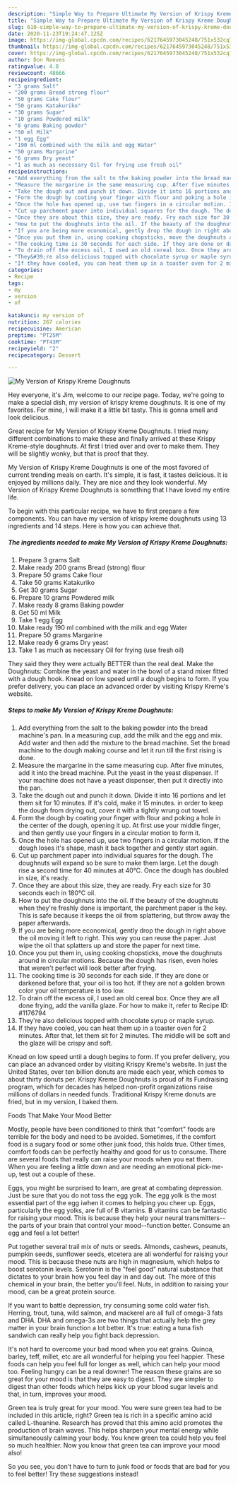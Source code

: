 ```yaml
---
description: "Simple Way to Prepare Ultimate My Version of Krispy Kreme Doughnuts"
title: "Simple Way to Prepare Ultimate My Version of Krispy Kreme Doughnuts"
slug: 610-simple-way-to-prepare-ultimate-my-version-of-krispy-kreme-doughnuts
date: 2020-11-23T19:24:47.125Z
image: https://img-global.cpcdn.com/recipes/6217645973045248/751x532cq70/my-version-of-krispy-kreme-doughnuts-recipe-main-photo.jpg
thumbnail: https://img-global.cpcdn.com/recipes/6217645973045248/751x532cq70/my-version-of-krispy-kreme-doughnuts-recipe-main-photo.jpg
cover: https://img-global.cpcdn.com/recipes/6217645973045248/751x532cq70/my-version-of-krispy-kreme-doughnuts-recipe-main-photo.jpg
author: Don Reeves
ratingvalue: 4.8
reviewcount: 48666
recipeingredient:
- "3 grams Salt"
- "200 grams Bread strong flour"
- "50 grams Cake flour"
- "50 grams Katakuriko"
- "30 grams Sugar"
- "10 grams Powdered milk"
- "8 grams Baking powder"
- "50 ml Milk"
- "1 egg Egg"
- "190 ml combined with the milk and egg Water"
- "50 grams Margarine"
- "6 grams Dry yeast"
- "1 as much as necessary Oil for frying use fresh oil"
recipeinstructions:
- "Add everything from the salt to the baking powder into the bread machine&#39;s pan. In a measuring cup, add the milk and the egg and mix. Add water and then add the mixture to the bread machine. Set the bread machine to the dough making course and let it run till the first rising is done."
- "Measure the margarine in the same measuring cup. After five minutes, add it into the bread machine. Put the yeast in the yeast dispenser. If your machine does not have a yeast dispenser, then put it directly into the pan."
- "Take the dough out and punch it down. Divide it into 16 portions and let them sit for 10 minutes. If it&#39;s cold, make it 15 minutes. in order to keep the dough from drying out, cover it with a tightly wrung out towel."
- "Form the dough by coating your finger with flour and poking a hole in the center of the dough, opening it up. At first use your middle finger, and then gently use your fingers in a circular motion to form it."
- "Once the hole has opened up, use two fingers in a circular motion. If the dough loses it&#39;s shape, mash it back together and gently start again."
- "Cut up parchment paper into individual squares for the dough. The doughnuts will expand so be sure to make them large. Let the dough rise a second time for 40 minutes at 40℃. Once the dough has doubled in size, it&#39;s ready."
- "Once they are about this size, they are ready. Fry each size for 30 seconds each in 180℃ oil."
- "How to put the doughnuts into the oil. If the beauty of the doughnuts when they&#39;re freshly done is important, the parchment paper is the key. This is safe because it keeps the oil from splattering, but throw away the paper  afterwards."
- "If you are being more economical, gently drop the dough in right above the oil moving it left to right. This way you can reuse the paper. Just wipe the oil that splatters up and store the paper for next time."
- "Once you put them in, using cooking chopsticks, move the doughnuts around in circular motions. Because the dough has risen, even holes that weren&#39;t perfect will look better after frying."
- "The cooking time is 30 seconds for each side. If they are done or darkened before that, your oil is too hot. If they are not a golden brown color your oil temperature is too low."
- "To drain off the excess oil, I used an old cereal box. Once they are all done frying, add the vanilla glaze. For how to make it, refer to Recipe ID: #1176794"
- "They&#39;re also delicious topped with chocolate syrup or maple syrup."
- "If they have cooled, you can heat them up in a toaster oven for 2 minutes. After that, let them sit for 2 minutes. The middle will be soft and the glaze will be crispy and soft."
categories:
- Recipe
tags:
- my
- version
- of

katakunci: my version of 
nutrition: 267 calories
recipecuisine: American
preptime: "PT25M"
cooktime: "PT43M"
recipeyield: "2"
recipecategory: Dessert

---
```



![My Version of Krispy Kreme Doughnuts](https://img-global.cpcdn.com/recipes/6217645973045248/751x532cq70/my-version-of-krispy-kreme-doughnuts-recipe-main-photo.jpg)

Hey everyone, it's Jim, welcome to our recipe page. Today, we're going to make a special dish, my version of krispy kreme doughnuts. It is one of my favorites. For mine, I will make it a little bit tasty. This is gonna smell and look delicious.

Great recipe for My Version of Krispy Kreme Doughnuts. I tried many different combinations to make these and finally arrived at these Krispy Kreme-style doughnuts. At first I tried over and over to make them. They will be slightly wonky, but that is proof that they.

My Version of Krispy Kreme Doughnuts is one of the most favored of current trending meals on earth. It's simple, it is fast, it tastes delicious. It is enjoyed by millions daily. They are nice and they look wonderful. My Version of Krispy Kreme Doughnuts is something that I have loved my entire life.


To begin with this particular recipe, we have to first prepare a few components. You can have my version of krispy kreme doughnuts using 13 ingredients and 14 steps. Here is how you can achieve that.

<!--inarticleads1-->

##### The ingredients needed to make My Version of Krispy Kreme Doughnuts:

1. Prepare 3 grams Salt
1. Make ready 200 grams Bread (strong) flour
1. Prepare 50 grams Cake flour
1. Take 50 grams Katakuriko
1. Get 30 grams Sugar
1. Prepare 10 grams Powdered milk
1. Make ready 8 grams Baking powder
1. Get 50 ml Milk
1. Take 1 egg Egg
1. Make ready 190 ml combined with the milk and egg Water
1. Prepare 50 grams Margarine
1. Make ready 6 grams Dry yeast
1. Take 1 as much as necessary Oil for frying (use fresh oil)


They said they they were actually BETTER than the real deal. Make the Doughnuts: Combine the yeast and water in the bowl of a stand mixer fitted with a dough hook. Knead on low speed until a dough begins to form. If you prefer delivery, you can place an advanced order by visiting Krispy Kreme&#39;s website. 

<!--inarticleads2-->

##### Steps to make My Version of Krispy Kreme Doughnuts:

1. Add everything from the salt to the baking powder into the bread machine&#39;s pan. In a measuring cup, add the milk and the egg and mix. Add water and then add the mixture to the bread machine. Set the bread machine to the dough making course and let it run till the first rising is done.
1. Measure the margarine in the same measuring cup. After five minutes, add it into the bread machine. Put the yeast in the yeast dispenser. If your machine does not have a yeast dispenser, then put it directly into the pan.
1. Take the dough out and punch it down. Divide it into 16 portions and let them sit for 10 minutes. If it&#39;s cold, make it 15 minutes. in order to keep the dough from drying out, cover it with a tightly wrung out towel.
1. Form the dough by coating your finger with flour and poking a hole in the center of the dough, opening it up. At first use your middle finger, and then gently use your fingers in a circular motion to form it.
1. Once the hole has opened up, use two fingers in a circular motion. If the dough loses it&#39;s shape, mash it back together and gently start again.
1. Cut up parchment paper into individual squares for the dough. The doughnuts will expand so be sure to make them large. Let the dough rise a second time for 40 minutes at 40℃. Once the dough has doubled in size, it&#39;s ready.
1. Once they are about this size, they are ready. Fry each size for 30 seconds each in 180℃ oil.
1. How to put the doughnuts into the oil. If the beauty of the doughnuts when they&#39;re freshly done is important, the parchment paper is the key. This is safe because it keeps the oil from splattering, but throw away the paper  afterwards.
1. If you are being more economical, gently drop the dough in right above the oil moving it left to right. This way you can reuse the paper. Just wipe the oil that splatters up and store the paper for next time.
1. Once you put them in, using cooking chopsticks, move the doughnuts around in circular motions. Because the dough has risen, even holes that weren&#39;t perfect will look better after frying.
1. The cooking time is 30 seconds for each side. If they are done or darkened before that, your oil is too hot. If they are not a golden brown color your oil temperature is too low.
1. To drain off the excess oil, I used an old cereal box. Once they are all done frying, add the vanilla glaze. For how to make it, refer to Recipe ID: #1176794
1. They&#39;re also delicious topped with chocolate syrup or maple syrup.
1. If they have cooled, you can heat them up in a toaster oven for 2 minutes. After that, let them sit for 2 minutes. The middle will be soft and the glaze will be crispy and soft.


Knead on low speed until a dough begins to form. If you prefer delivery, you can place an advanced order by visiting Krispy Kreme&#39;s website. In just the United States, over ten billion donuts are made each year, which comes to about thirty donuts per. Krispy Kreme Doughnuts is proud of its Fundraising program, which for decades has helped non-profit organizations raise millions of dollars in needed funds. Traditional Krispy Kreme donuts are fried, but in my version, I baked them. 

Foods That Make Your Mood Better


Mostly, people have been conditioned to think that "comfort" foods are terrible for the body and need to be avoided. Sometimes, if the comfort food is a sugary food or some other junk food, this holds true. Other times, comfort foods can be perfectly healthy and good for us to consume. There are several foods that really can raise your moods when you eat them. When you are feeling a little down and are needing an emotional pick-me-up, test out a couple of these.

Eggs, you might be surprised to learn, are great at combating depression. Just be sure that you do not toss the egg yolk. The egg yolk is the most essential part of the egg iwhen it comes to helping you cheer up. Eggs, particularly the egg yolks, are full of B vitamins. B vitamins can be fantastic for raising your mood. This is because they help your neural transmitters--the parts of your brain that control your mood--function better. Consume an egg and feel a lot better!

Put together several trail mix of nuts or seeds. Almonds, cashews, peanuts, pumpkin seeds, sunflower seeds, etcetera are all wonderful for raising your mood. This is because these nuts are high in magnesium, which helps to boost serotonin levels. Serotonin is the "feel good" natural substance that dictates to your brain how you feel day in and day out. The more of this chemical in your brain, the better you'll feel. Nuts, in addition to raising your mood, can be a great protein source.

If you want to battle depression, try consuming some cold water fish. Herring, trout, tuna, wild salmon, and mackerel are all full of omega-3 fats and DHA. DHA and omega-3s are two things that actually help the grey matter in your brain function a lot better. It's true: eating a tuna fish sandwich can really help you fight back depression. 

It's not hard to overcome your bad mood when you eat grains. Quinoa, barley, teff, millet, etc are all wonderful for helping you feel happier. These foods can help you feel full for longer as well, which can help your mood too. Feeling hungry can be a real downer! The reason these grains are so great for your mood is that they are easy to digest. They are simpler to digest than other foods which helps kick up your blood sugar levels and that, in turn, improves your mood.

Green tea is truly great for your mood. You were sure green tea had to be included in this article, right? Green tea is rich in a specific amino acid called L-theanine. Research has proved that this amino acid promotes the production of brain waves. This helps sharpen your mental energy while simultaneously calming your body. You knew green tea could help you feel so much healthier. Now you know that green tea can improve your mood also!

So you see, you don't have to turn to junk food or foods that are bad for you to feel better! Try  these suggestions  instead!

